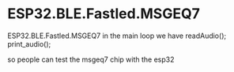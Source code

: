 # ESP32.BLE.Fastled.MSGEQ7
ESP32.BLE.Fastled.MSGEQ7
in the main loop we have
     readAudio();
     print_audio();
     
so people can test the msgeq7 chip with the esp32
